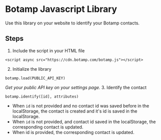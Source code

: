 # Botamp Javascript Library

Use this library on your website to identify your Botamp contacts.

## Steps

1. Include the script in your HTML file
```
<script async src="https://cdn.botamp.com/botamp.js"></script>
```
2. Initialize the library
```
botamp.load(PUBLIC_API_KEY)
```
*Get your public API key on your settings page.*
3. Identify the contact
```
botamp.identify([id], attributes)
```
 * When `id` is not provided and no contact id was saved before in the localStorage, the contact is created and it's id is saved in the localStorage.
 * When `id` is not provided, and contact id saved in the localStorage, the corresponding contact is updated.
 * When id is provided, the corresponding contact is updated.
